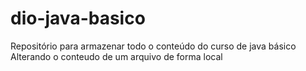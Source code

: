 # dio-java-basico
Repositório para armazenar todo o conteúdo do curso de java básico
Alterando o conteudo de um arquivo de forma local

